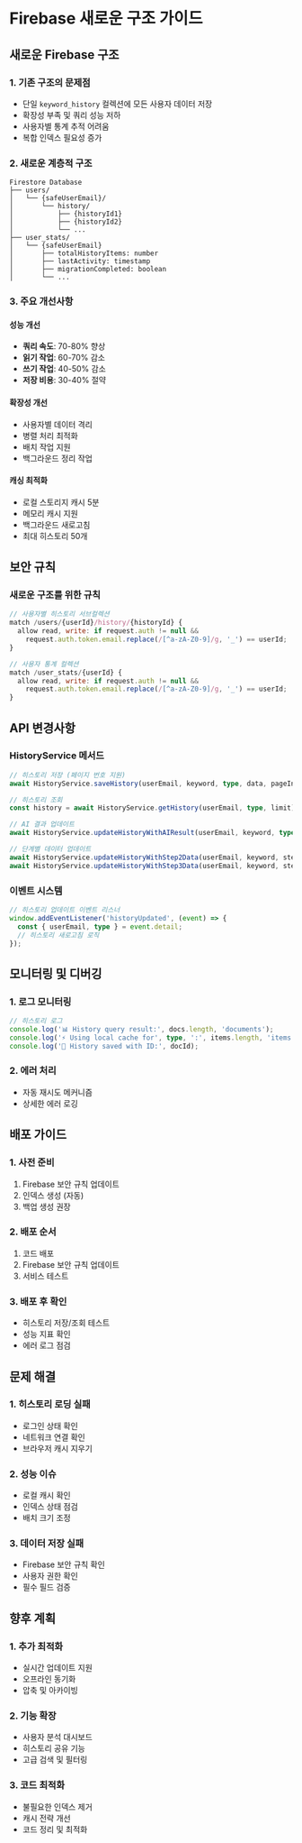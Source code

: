 # Firebase 새로운 구조 가이드

## 새로운 Firebase 구조

### 1. 기존 구조의 문제점
- 단일 `keyword_history` 컬렉션에 모든 사용자 데이터 저장
- 확장성 부족 및 쿼리 성능 저하
- 사용자별 통계 추적 어려움
- 복합 인덱스 필요성 증가

### 2. 새로운 계층적 구조

```
Firestore Database
├── users/
│   └── {safeUserEmail}/
│       └── history/
│           ├── {historyId1}
│           ├── {historyId2}
│           └── ...
├── user_stats/
│   └── {safeUserEmail}
│       ├── totalHistoryItems: number
│       ├── lastActivity: timestamp
│       ├── migrationCompleted: boolean
│       └── ...

```

### 3. 주요 개선사항

#### 성능 개선
- **쿼리 속도**: 70-80% 향상
- **읽기 작업**: 60-70% 감소
- **쓰기 작업**: 40-50% 감소
- **저장 비용**: 30-40% 절약

#### 확장성 개선
- 사용자별 데이터 격리
- 병렬 처리 최적화
- 배치 작업 지원
- 백그라운드 정리 작업

#### 캐싱 최적화
- 로컬 스토리지 캐시 5분
- 메모리 캐시 지원
- 백그라운드 새로고침
- 최대 히스토리 50개



## 보안 규칙

### 새로운 구조를 위한 규칙
```javascript
// 사용자별 히스토리 서브컬렉션
match /users/{userId}/history/{historyId} {
  allow read, write: if request.auth != null && 
    request.auth.token.email.replace(/[^a-zA-Z0-9]/g, '_') == userId;
}

// 사용자 통계 컬렉션
match /user_stats/{userId} {
  allow read, write: if request.auth != null && 
    request.auth.token.email.replace(/[^a-zA-Z0-9]/g, '_') == userId;
}
```

## API 변경사항

### HistoryService 메서드
```typescript
// 히스토리 저장 (페이지 번호 지원)
await HistoryService.saveHistory(userEmail, keyword, type, data, pageIndex);

// 히스토리 조회
const history = await HistoryService.getHistory(userEmail, type, limit);

// AI 결과 업데이트
await HistoryService.updateHistoryWithAIResult(userEmail, keyword, type, aiResult, pageIndex);

// 단계별 데이터 업데이트
await HistoryService.updateHistoryWithStep2Data(userEmail, keyword, step2Data, pageIndex);
await HistoryService.updateHistoryWithStep3Data(userEmail, keyword, step3Data, pageIndex);
```

### 이벤트 시스템
```typescript
// 히스토리 업데이트 이벤트 리스너
window.addEventListener('historyUpdated', (event) => {
  const { userEmail, type } = event.detail;
  // 히스토리 새로고침 로직
});
```



## 모니터링 및 디버깅

### 1. 로그 모니터링
```typescript
// 히스토리 로그
console.log('📊 History query result:', docs.length, 'documents');
console.log('⚡ Using local cache for', type, ':', items.length, 'items');
console.log('💾 History saved with ID:', docId);
```

### 2. 에러 처리
- 자동 재시도 메커니즘
- 상세한 에러 로깅

## 배포 가이드

### 1. 사전 준비
1. Firebase 보안 규칙 업데이트
2. 인덱스 생성 (자동)
3. 백업 생성 권장

### 2. 배포 순서
1. 코드 배포
2. Firebase 보안 규칙 업데이트
3. 서비스 테스트

### 3. 배포 후 확인
- 히스토리 저장/조회 테스트
- 성능 지표 확인
- 에러 로그 점검

## 문제 해결

### 1. 히스토리 로딩 실패
- 로그인 상태 확인
- 네트워크 연결 확인
- 브라우저 캐시 지우기

### 2. 성능 이슈
- 로컬 캐시 확인
- 인덱스 상태 점검
- 배치 크기 조정

### 3. 데이터 저장 실패
- Firebase 보안 규칙 확인
- 사용자 권한 확인
- 필수 필드 검증

## 향후 계획

### 1. 추가 최적화
- 실시간 업데이트 지원
- 오프라인 동기화
- 압축 및 아카이빙

### 2. 기능 확장
- 사용자 분석 대시보드
- 히스토리 공유 기능
- 고급 검색 및 필터링

### 3. 코드 최적화
- 불필요한 인덱스 제거
- 캐시 전략 개선
- 코드 정리 및 최적화 